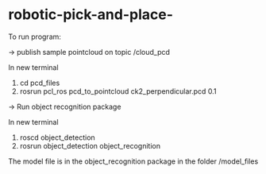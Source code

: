 # robotic-pick-and-place-

To run program: 

-> publish sample pointcloud on topic /cloud_pcd

In new terminal
1) cd pcd_files
2) rosrun pcl_ros pcd_to_pointcloud ck2_perpendicular.pcd 0.1


-> Run object recognition package

In new terminal
1) roscd object_detection
2) rosrun object_detection object_recognition 

The model file is in the object_recognition package in the folder /model_files


